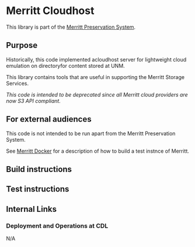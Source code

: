 # Merritt Cloudhost

This library is part of the [Merritt Preservation System](https://github.com/CDLUC3/mrt-doc).

## Purpose

Historically, this code implemented acloudhost server for lightweight cloud emulation on directoryfor content stored at UNM.

This library contains tools that are useful in supporting the Merritt Storage Services.  

*This code is intended to be deprecated since all Merritt cloud providers are now S3 API compliant.*

## For external audiences
This code is not intended to be run apart from the Merritt Preservation System.

See [Merritt Docker](https://github.com/CDLUC3/merritt-docker) for a description of how to build a test instnce of Merritt.

## Build instructions

## Test instructions

## Internal Links

### Deployment and Operations at CDL

N/A
